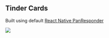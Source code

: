 ## Tinder Cards

Built using default [React Native PanResponder](https://reactnative.dev/docs/panresponder)

![](https://media.giphy.com/media/ZeWsLMifSusfGRZgJG/giphy.gif)
